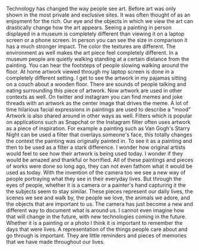 Technology has changed the way people see art. Before art was only shown in the most private and exclusive sites. It was often thought of as an enjoyment for the rich. Our eye and the objects in which we view the art can drastically change how the art appears. Seeing a painting in person displayed in a museum is completely different than viewing it on a laptop screen or a phone screen. In person you can see the size in comparison it has a much stronger impact. The color the textures are different. The environment as well makes the art piece feel completely different. In a museum people are quietly walking standing at a certain distance from the painting. You can hear the footsteps of people slowing walking around the floor. At home artwork viewed through my laptop screen is done in a completely different setting. I get to see the artwork in my pajamas sitting on a couch about a wooden floor. There are sounds of people talking and eating surrounding this piece of artwork. Now artwork are used in other contexts as well. On twitter and instagram you can find memes and joke threads with an artwork as the center image that drives the meme. A lot of time hilarious facial expressions in paintings are used to describe a "mood" Artwork is also shared around in other ways as well. Filters which is popular on applications such as Snapchat or the Instagram filter often uses artwork as a piece of inspiration. For example a painting such as Van Gogh's Starry Night can be used a filter that overlays someone's face, this totally changes the context the painting was originally painted in. To see it as a painting and then to be used as a filter a stark difference. I wonder how original artists would feel to see how their artwork is being used today. I wonder if they would be amazed and thankful or horrified. All of these paintings and pieces of works were done so long ago, they can not even fathom what it would be used as today. With the invention of the camera too we see a new way of people portraying what they see in their everyday lives. But through the eyes of people, whether it is a camera or a painter's hand capturing it the the subjects seem to stay similar. These pieces represent our daily lives, the scenes we see and walk by, the people we love, the animals we adore, and the objects that are important to us. The camera has just become a new and different way to document what is around us. I cannot even imagine how that will change in the future, with new technologies coming in the future. Whether it is a painting or a photo I think it is important to remember the days that were lives. A representation of the things people care about and go through is important. They are little reminders and pieces of memories that we have made throughout our lives.
